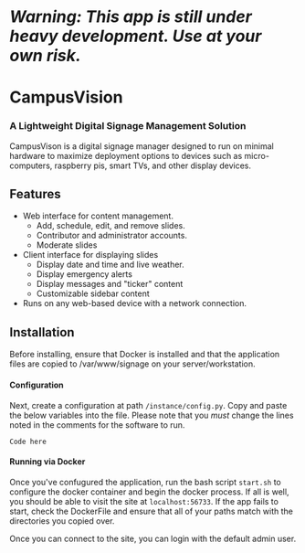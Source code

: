 # *Warning: This app is still under heavy development. Use at your own risk.*
# CampusVision
### A Lightweight Digital Signage Management Solution
CampusVison is a digital signage manager designed to run on minimal hardware to maximize deployment options to devices such as micro-computers, raspberry pis, smart TVs, and other display devices.

## Features
- Web interface for content management.
    - Add, schedule, edit, and remove slides.
    -  Contributor and administrator accounts.
    - Moderate slides
- Client interface for displaying slides
    - Display date and time and live weather.
    - Display emergency alerts
    - Display messages and "ticker" content
    - Customizable sidebar content
- Runs on any web-based device with a network connection.

## Installation
Before installing, ensure that Docker is installed and that the application files are copied to /var/www/signage on your server/workstation.

#### Configuration
Next, create a configuration at path `/instance/config.py`. Copy and paste the below variables into the file. Please note that you *must* change the lines noted in the comments for the software to run.

`Code here`

#### Running via Docker
Once you've confugured the application, run the bash script `start.sh` to configure the docker container and begin the docker process. If all is well, you should be able to visit the site at `localhost:56733`. If the app fails to start, check the DockerFile and ensure that all of your paths match with the directories you copied over.

Once you can connect to the site, you can login with the default admin user.
